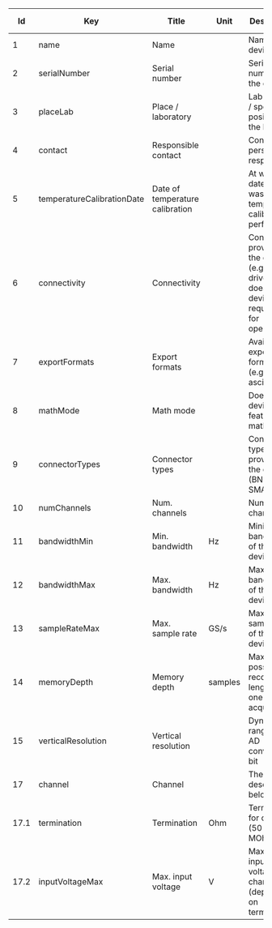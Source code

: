 |Id  | Key                 | Title                     | Unit | Description                                                                       | Type    | Occ | Allowed values |
|---- | ------------------- | ------------------------- | ---- | --------------------------------------------------------------------------------- | ------- | -------- | ------------- |
| 1 |name|Name|  |Name of the device|string|1| |
| 2 |serialNumber|Serial number|  |Serial number of the device|string|1| |
| 3 |placeLab|Place / laboratory|  |Lab number / specific position in the lab|string|1| |
| 4 |contact|Responsible contact|  |Contact person / lab responsible|string|1| |
| 5 |temperatureCalibrationDate|Date of temperature calibration|  |At which date/time was the temperature calibration performed?|string|1| |
| 6 |connectivity|Connectivity|  |Connections provided by the device (e.g. floppy drive, USB, does the device require a pc for operation?)|string|1| |
| 7 |exportFormats|Export formats|  |Available export data formats (e.g. binary, ascii, image)|string|1| |
| 8 |mathMode|Math mode|  |Does the device feature a math mode?|boolean|1| |
| 9 |connectorTypes|Connector types |  |Connector types provided by the device (BNC / SMA)|string|1| |
| 10 |numChannels|Num. channels|  |Number of channels|number|1| |
| 11 |bandwidthMin|Min. bandwidth |Hz|Minimum bandwidth of the device|number|1| |
| 12 |bandwidthMax|Max. bandwidth |Hz|Maximum bandwidth of the device|number|1| |
| 13 |sampleRateMax|Max. sample rate |GS/s|Maximum sample rate of the device|number|1| |
| 14 |memoryDepth|Memory depth |samples|Maximum possible record length for one acquisition|number|1| |
| 15 |verticalResolution|Vertical resolution|  |Dynamic range of the AD converter in bit|number|1| |
| 17 |channel | Channel|  | The channel described below |  | 1-n |  |
| 17.1|termination|Termination |Ohm|Termination for channel (50 Ohm / 1 MOhm)|number|1| |
| 17.2|inputVoltageMax|Max. input voltage |V|Maximum input voltage for channel (depends on termination)|number|1| |